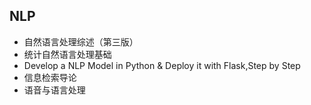 ## NLP
- 自然语言处理综述（第三版）
- 统计自然语言处理基础
- Develop a NLP Model in Python & Deploy it with Flask,Step by Step
- 信息检索导论
- 语音与语言处理
